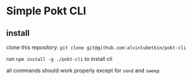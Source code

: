 # Simple Pokt CLI

## install

clone this repository: `git clone git@github.com:alvinlubetkin/pokt-cli`

run `npm install -g ./pokt-cli` to install cli

all commands should work properly except for `send` and `sweep`.
